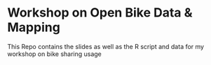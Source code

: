# Workshop on Open Bike Data & Mapping
This Repo contains the slides as well as the R script and data for my workshop on bike sharing usage

